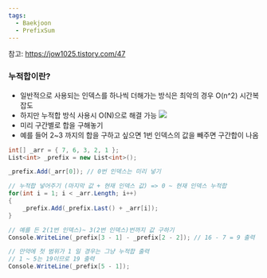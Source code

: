```yaml
---
tags:
  - Baekjoon
  - PrefixSum
---
```

참고: https://jow1025.tistory.com/47

### 누적합이란?
- 일반적으로 사용되는 인덱스를 하나씩 더해가는 방식은 최악의 경우 O(n^2) 시간복잡도
- 하지만 누적합 방식 사용시 O(N)으로 해결 가능
![](https://i.imgur.com/Q6VpCsl.png)
- 미리 구간별로 합을 구해놓기
- 예를 들어 2~3 까지의 합을 구하고 싶으면 1번 인덱스의 값을 빼주면 구간합이 나옴

```C#
int[] _arr = { 7, 6, 3, 2, 1 };
List<int> _prefix = new List<int>();

_prefix.Add(_arr[0]); // 0번 인덱스는 미리 넣기

// 누적합 넣어주기 (마지막 값 + 현재 인덱스 값) => 0 ~ 현재 인덱스 누적합
for(int i = 1; i < _arr.Length; i++)
{
    _prefix.Add(_prefix.Last() + _arr[i]);
}

// 예를 든 2(1번 인덱스)~ 3(2번 인덱스)번까지 값 구하기
Console.WriteLine(_prefix[3 - 1] - _prefix[2 - 2]); // 16 - 7 = 9 출력

// 만약에 첫 범위가 1 일 경우는 그냥 누적합 출력
// 1 ~ 5는 19이므로 19 출력
Console.WriteLine(_prefix[5 - 1]);
```